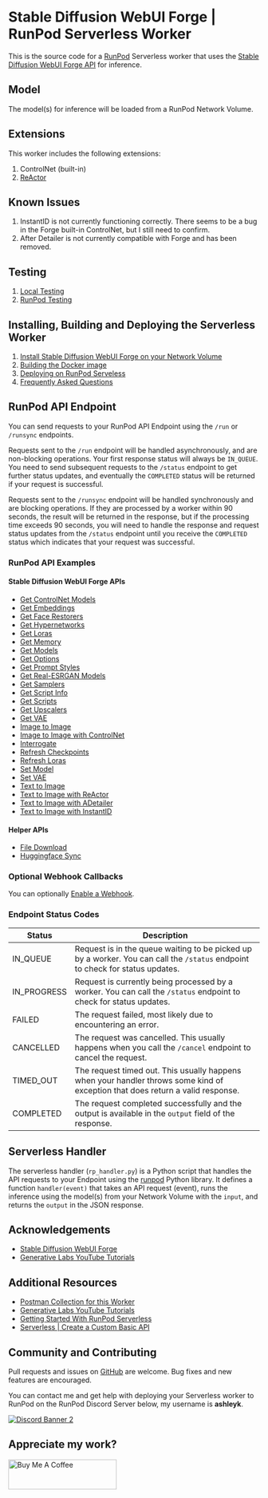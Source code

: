 # Stable Diffusion WebUI Forge | RunPod Serverless Worker

This is the source code for a [RunPod](https://runpod.io?ref=2xxro4sy)
Serverless worker that uses the [Stable Diffusion WebUI Forge API](
https://github.com/lllyasviel/stable-diffusion-webui-forge) for inference.

## Model

The model(s) for inference will be loaded from a RunPod
Network Volume.

## Extensions

This worker includes the following extensions:

1. ControlNet (built-in)
2. [ReActor](https://github.com/Gourieff/sd-webui-reactor)

## Known Issues

1. InstantID is not currently functioning correctly.  There seems to
   be a bug in the Forge built-in ControlNet, but I still need to confirm.
2. After Detailer is not currently compatible with Forge and has been removed.

## Testing

1. [Local Testing](docs/testing/local.md)
2. [RunPod Testing](docs/testing/runpod.md)

## Installing, Building and Deploying the Serverless Worker

1. [Install Stable Diffusion WebUI Forge on your Network Volume](
docs/installing.md)
2. [Building the Docker image](docs/building.md)
3. [Deploying on RunPod Serveless](docs/deploying.md)
4. [Frequently Asked Questions](docs/faq.md)

## RunPod API Endpoint

You can send requests to your RunPod API Endpoint using the `/run`
or `/runsync` endpoints.

Requests sent to the `/run` endpoint will be handled asynchronously,
and are non-blocking operations.  Your first response status will always
be `IN_QUEUE`.  You need to send subsequent requests to the `/status`
endpoint to get further status updates, and eventually the `COMPLETED`
status will be returned if your request is successful.

Requests sent to the `/runsync` endpoint will be handled synchronously
and are blocking operations.  If they are processed by a worker within
90 seconds, the result will be returned in the response, but if
the processing time exceeds 90 seconds, you will need to handle the
response and request status updates from the `/status` endpoint until
you receive the `COMPLETED` status which indicates that your request
was successful.

### RunPod API Examples

#### Stable Diffusion WebUI Forge APIs

* [Get ControlNet Models](docs/api/forge/get-controlnet-models.md)
* [Get Embeddings](docs/api/forge/get-embeddings.md)
* [Get Face Restorers](docs/api/forge/get-face-restorers.md)
* [Get Hypernetworks](docs/api/forge/get-hypernetworks.md)
* [Get Loras](docs/api/forge/get-loras.md)
* [Get Memory](docs/api/forge/get-memory.md)
* [Get Models](docs/api/forge/get-models.md)
* [Get Options](docs/api/forge/get-options.md)
* [Get Prompt Styles](docs/api/forge/get-prompt-styles.md)
* [Get Real-ESRGAN Models](docs/api/forge/get-realesrgan-models.md)
* [Get Samplers](docs/api/forge/get-samplers.md)
* [Get Script Info](docs/api/forge/get-script-info.md)
* [Get Scripts](docs/api/forge/get-scripts.md)
* [Get Upscalers](docs/api/forge/get-upscalers.md)
* [Get VAE](docs/api/forge/get-vae.md)
* [Image to Image](docs/api/forge/img2img.md)
* [Image to Image with ControlNet](docs/api/forge/img2img-controlnet.md)
* [Interrogate](docs/api/forge/interrogate.md)
* [Refresh Checkpoints](docs/api/forge/refresh-checkpoints.md)
* [Refresh Loras](docs/api/forge/refresh-loras.md)
* [Set Model](docs/api/forge/set-model.md)
* [Set VAE](docs/api/forge/set-vae.md)
* [Text to Image](docs/api/forge/txt2img.md)
* [Text to Image with ReActor](docs/api/forge/txt2img-reactor.md)
* [Text to Image with ADetailer](docs/api/forge/txt2img-adetailer.md)
* [Text to Image with InstantID](docs/api/forge/txt2img-instantid.md)

#### Helper APIs

* [File Download](docs/api/helper/download.md)
* [Huggingface Sync](docs/api/helper/sync.md)

### Optional Webhook Callbacks

You can optionally [Enable a Webhook](docs/api/helper/webhook.md).

### Endpoint Status Codes

| Status      | Description                                                                                                                     |
|-------------|---------------------------------------------------------------------------------------------------------------------------------|
| IN_QUEUE    | Request is in the queue waiting to be picked up by a worker.  You can call the `/status` endpoint to check for status updates.  |
| IN_PROGRESS | Request is currently being processed by a worker.  You can call the `/status` endpoint to check for status updates.             |
| FAILED      | The request failed, most likely due to encountering an error.                                                                   |
| CANCELLED   | The request was cancelled.  This usually happens when you call the `/cancel` endpoint to cancel the request.                    |
| TIMED_OUT   | The request timed out.  This usually happens when your handler throws some kind of exception that does return a valid response. |
| COMPLETED   | The request completed successfully and the output is available in the `output` field of the response.                           |

## Serverless Handler

The serverless handler (`rp_handler.py`) is a Python script that handles
the API requests to your Endpoint using the [runpod](https://github.com/runpod/runpod-python)
Python library.  It defines a function `handler(event)` that takes an
API request (event), runs the inference using the model(s) from your
Network Volume with the `input`, and returns the `output`
in the JSON response.

## Acknowledgements

- [Stable Diffusion WebUI Forge](https://github.com/lllyasviel/stable-diffusion-webui-forge)
- [Generative Labs YouTube Tutorials](https://www.youtube.com/@generativelabs)

## Additional Resources

- [Postman Collection for this Worker](RunPod_Forge_Worker.postman_collection.json)
- [Generative Labs YouTube Tutorials](https://www.youtube.com/@generativelabs)
- [Getting Started With RunPod Serverless](https://trapdoor.cloud/getting-started-with-runpod-serverless/)
- [Serverless | Create a Custom Basic API](https://blog.runpod.io/serverless-create-a-basic-api/)

## Community and Contributing

Pull requests and issues on [GitHub](https://github.com/ashleykleynhans/runpod-worker-forge)
are welcome. Bug fixes and new features are encouraged.

You can contact me and get help with deploying your Serverless
worker to RunPod on the RunPod Discord Server below,
my username is **ashleyk**.

<a target="_blank" href="https://discord.gg/pJ3P2DbUUq">![Discord Banner 2](https://discordapp.com/api/guilds/912829806415085598/widget.png?style=banner2)</a>

## Appreciate my work?

<a href="https://www.buymeacoffee.com/ashleyk" target="_blank"><img src="https://cdn.buymeacoffee.com/buttons/v2/default-yellow.png" alt="Buy Me A Coffee" style="height: 60px !important;width: 217px !important;" ></a>
